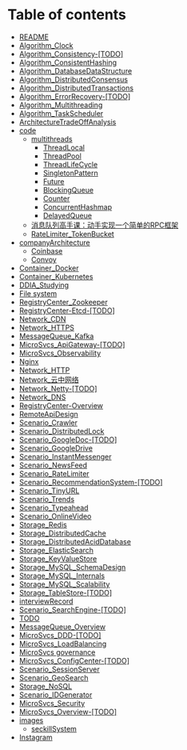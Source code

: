 # Table of contents

* [README](README.md)
* [Algorithm\_Clock](algorithm_clock.md)
* [Algorithm\_Consistency-\[TODO\]](algorithm_consistency-todo.md)
* [Algorithm\_ConsistentHashing](algorithm_consistenthashing.md)
* [Algorithm\_DatabaseDataStructure](algorithm_databasedatastructure.md)
* [Algorithm\_DistributedConsensus](algorithm_distributedconsensus.md)
* [Algorithm\_DistributedTransactions](algorithm_distributedtransactions.md)
* [Algorithm\_ErrorRecovery-\[TODO\]](algorithm_errorrecovery-todo.md)
* [Algorithm\_Multithreading](algorithm_multithreading.md)
* [Algorithm\_TaskScheduler](algorithm_taskscheduler.md)
* [ArchitectureTradeOffAnalysis](architecturetradeoffanalysis.md)
* [code](code/README.md)
  * [multithreads](code/multithreads/README.md)
    * [ThreadLocal](code/multithreads/threadlocal.md)
    * [ThreadPool](code/multithreads/threadpool.md)
    * [ThreadLifeCycle](code/multithreads/threadlifecycle.md)
    * [SingletonPattern](code/multithreads/singletonpattern.md)
    * [Future](code/multithreads/future.md)
    * [BlockingQueue](code/multithreads/blockingqueue.md)
    * [Counter](code/multithreads/counter.md)
    * [ConcurrentHashmap](code/multithreads/concurrenthashmap.md)
    * [DelayedQueue](code/multithreads/delayedqueue.md)
  * [消息队列高手课：动手实现一个简单的RPC框架](code/simple-rpc-framework-master.md)
  * [RateLimiter\_TokenBucket](code/ratelimiter_tokenbucket.md)
* [companyArchitecture](companyarchitecture/README.md)
  * [Coinbase](companyarchitecture/coinbase.md)
  * [Convoy](companyarchitecture/convoy.md)
* [Container\_Docker](container_docker.md)
* [Container\_Kubernetes](container_kubernetes.md)
* [DDIA\_Studying](ddia_studying.md)
* [File system](storage_objectstore.md)
* [RegistryCenter\_Zookeeper](registrycenter_zookeeper.md)
* [RegistryCenter-Etcd-\[TODO\]](registrycenter-etcd-todo.md)
* [Network\_CDN](network_cdn.md)
* [Network\_HTTPS](network_https.md)
* [MessageQueue\_Kafka](messagequeue_kafka.md)
* [MicroSvcs\_ApiGateway-\[TODO\]](microsvcs_apigateway-todo.md)
* [MicroSvcs\_Observability](microsvcs_observability.md)
* [Nginx](server_nginx-todo.md)
* [Network\_HTTP](network_http.md)
* [Network\_云中网络](network-yun-zhong-wang-luo.md)
* [Network\_Netty-\[TODO\]](network_netty-todo.md)
* [Network\_DNS](network_dns.md)
* [RegistryCenter-Overview](registrycenter-overview.md)
* [RemoteApiDesign](remoteapidesign.md)
* [Scenario\_Crawler](scenario_webcrawler.md)
* [Scenario\_DistributedLock](scenario_distributedlock.md)
* [Scenario\_GoogleDoc-\[TODO\]](scenario_googledoc-todo.md)
* [Scenario\_GoogleDrive](scenario_googledrive.md)
* [Scenario\_InstantMessenger](scenario_instantmessenger.md)
* [Scenario\_NewsFeed](scenario_newsfeed.md)
* [Scenario\_RateLimiter](scenario_ratelimiter.md)
* [Scenario\_RecommendationSystem-\[TODO\]](scenario_recommendationsystem-todo.md)
* [Scenario\_TinyURL](scenario_tinyurl.md)
* [Scenario\_Trends](scenario_trends.md)
* [Scenario\_Typeahead](scenario_typeahead.md)
* [Scenario\_OnlineVideo](scenario_onlinevideo.md)
* [Storage\_Redis](storage_redis.md)
* [Storage\_DistributedCache](storage_distributedcache.md)
* [Storage\_DistributedAcidDatabase](storage_distributedaciddatabase.md)
* [Storage\_ElasticSearch](storage_elasticsearch.md)
* [Storage\_KeyValueStore](storage_keyvaluestore.md)
* [Storage\_MySQL\_SchemaDesign](storage_mysql_schemadesign.md)
* [Storage\_MySQL\_Internals](storage_mysql_internals.md)
* [Storage\_MySQL\_Scalability](storage_mysql_scalability.md)
* [Storage\_TableStore-\[TODO\]](storage_tablestore-todo.md)
* [interviewRecord](interviewrecord.md)
* [Scenario\_SearchEngine-\[TODO\]](scenario_searchengine-todo.md)
* [TODO](microsvcs_breakingmonolithic-todo.md)
* [MessageQueue\_Overview](messagequeue_overview.md)
* [MicroSvcs\_DDD-\[TODO\]](microsvcs_ddd-todo.md)
* [MicroSvcs\_LoadBalancing](microsvcs_loadbalancing.md)
* [MicroSvcs governance](microsvcs_governance.md)
* [MicroSvcs\_ConfigCenter-\[TODO\]](microsvcs_configcenter-todo.md)
* [Scenario\_SessionServer](scenario_sessionserver.md)
* [Scenario\_GeoSearch](scenario_geosearch.md)
* [Storage\_NoSQL](storage_nosql.md)
* [Scenario\_IDGenerator](scenario_idgenerator.md)
* [MicroSvcs\_Security](microsvcs_security.md)
* [MicroSvcs\_Overview-\[TODO\]](microsvcs_overview-todo.md)
* [images](images/README.md)
  * [seckillSystem](images/seckillsystem.md)
* [Instagram](scenario_instagram-todo.md)


